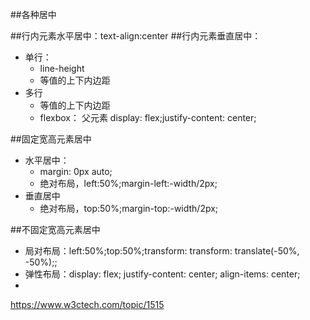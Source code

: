 ##各种居中

##行内元素水平居中：text-align:center
##行内元素垂直居中：
+ 单行：
    * line-height
    * 等值的上下内边距
+ 多行
    * 等值的上下内边距
    * flexbox： 父元素 display: flex;justify-content: center;

##固定宽高元素居中
+ 水平居中：
    * margin: 0px auto;
    * 绝对布局，left:50%;margin-left:-width/2px;
+ 垂直居中
    * 绝对布局，top:50%;margin-top:-width/2px;


##不固定宽高元素居中
+ 局对布局：left:50%;top:50%;transform: transform: translate(-50%, -50%);;
+ 弹性布局：display: flex; justify-content: center; align-items: center;
+ 

https://www.w3ctech.com/topic/1515